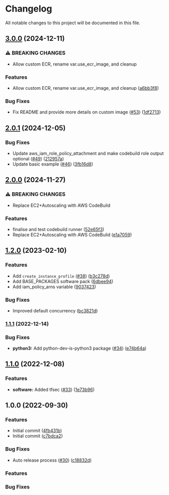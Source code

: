 # Changelog

All notable changes to this project will be documented in this file.

## [3.0.0](https://github.com/cloudandthings/terraform-aws-github-runners/compare/v2.0.1...v3.0.0) (2024-12-11)


### ⚠ BREAKING CHANGES

* Allow custom ECR, rename var.use_ecr_image, and cleanup

### Features

* Allow custom ECR, rename var.use_ecr_image, and cleanup ([a6bb3f8](https://github.com/cloudandthings/terraform-aws-github-runners/commit/a6bb3f865299d6194f6ac5106c9a13f4b07224c2))


### Bug Fixes

* Fix README and provide more details on custom image ([#53](https://github.com/cloudandthings/terraform-aws-github-runners/issues/53)) ([1df2713](https://github.com/cloudandthings/terraform-aws-github-runners/commit/1df2713d71be2faa71167ba630842cdf7b38b2e1))

## [2.0.1](https://github.com/cloudandthings/terraform-aws-github-runners/compare/v2.0.0...v2.0.1) (2024-12-05)


### Bug Fixes

* Update aws_iam_role_policy_attachment and make codebuild role output optional ([#49](https://github.com/cloudandthings/terraform-aws-github-runners/issues/49)) ([212957a](https://github.com/cloudandthings/terraform-aws-github-runners/commit/212957a6487733e222c286b89c2ea584a120c3b8))
* Update basic example ([#46](https://github.com/cloudandthings/terraform-aws-github-runners/issues/46)) ([3fb16d8](https://github.com/cloudandthings/terraform-aws-github-runners/commit/3fb16d894795e4769581a97927a4e73b68be765e))

## [2.0.0](https://github.com/cloudandthings/terraform-aws-github-runners/compare/v1.2.0...v2.0.0) (2024-11-27)


### ⚠ BREAKING CHANGES

* Replace EC2+Autoscaling with AWS CodeBuild

### Features

* finalise and test codebuild runner ([52e65f3](https://github.com/cloudandthings/terraform-aws-github-runners/commit/52e65f36b2cb31389e2d875e4d4c47291e683cd5))
* Replace EC2+Autoscaling with AWS CodeBuild ([e1a7059](https://github.com/cloudandthings/terraform-aws-github-runners/commit/e1a70595e31cff5c62ab429ef20fa71e0d2754c0))

## [1.2.0](https://github.com/cloudandthings/terraform-aws-github-runners/compare/v1.1.1...v1.2.0) (2023-02-10)


### Features

* Add `create_instance_profile` ([#38](https://github.com/cloudandthings/terraform-aws-github-runners/issues/38)) ([b3c278d](https://github.com/cloudandthings/terraform-aws-github-runners/commit/b3c278d568ec5ad575e7e1a5ce659067bcedf9b1))
* Add BASE_PACKAGES software pack ([6dbee94](https://github.com/cloudandthings/terraform-aws-github-runners/commit/6dbee94e533ec03517cf054b988bcbeed0a5b416))
* Add iam_policy_arns variable ([9037423](https://github.com/cloudandthings/terraform-aws-github-runners/commit/9037423ad4bdfc4cd402c15abc8a2b0162686f17))


### Bug Fixes

* Improved default concurrency ([bc3821d](https://github.com/cloudandthings/terraform-aws-github-runners/commit/bc3821d66df152a07d0c89811e6e4258d6e32892))

### [1.1.1](https://github.com/cloudandthings/terraform-aws-github-runners/compare/v1.1.0...v1.1.1) (2022-12-14)


### Bug Fixes

* **python3:** Add python-dev-is-python3 package ([#34](https://github.com/cloudandthings/terraform-aws-github-runners/issues/34)) ([e74b64a](https://github.com/cloudandthings/terraform-aws-github-runners/commit/e74b64a983a0dca8455c2752fe0d7ffe949dbfcb))

## [1.1.0](https://github.com/cloudandthings/terraform-aws-github-runners/compare/v1.0.1...v1.1.0) (2022-12-08)


### Features

* **software:** Added tfsec ([#33](https://github.com/cloudandthings/terraform-aws-github-runners/issues/33)) ([1e73b96](https://github.com/cloudandthings/terraform-aws-github-runners/commit/1e73b964669e9ba41772e5e910811af6fb009958))

## 1.0.0 (2022-09-30)


### Features

* Initial commit ([4fb431b](https://github.com/cloudandthings/terraform-aws-github-runners/commit/4fb431bf4666acbbcb36ac4eceea0304b226e54f))
* Initial commit ([c7bdca2](https://github.com/cloudandthings/terraform-aws-github-runners/commit/c7bdca2a69e4c06ef3cee669a6523e8f0936fb93))


### Bug Fixes

* Auto release process ([#30](https://github.com/cloudandthings/terraform-aws-github-runners/issues/30)) ([c18832d](https://github.com/cloudandthings/terraform-aws-github-runners/commit/c18832d8601e41276027ba4f63482d078703cd99))

### Features

### Bug Fixes
